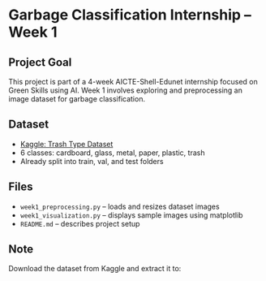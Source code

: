 
# Garbage Classification Internship – Week 1

## Project Goal
This project is part of a 4-week AICTE-Shell-Edunet internship focused on Green Skills using AI. Week 1 involves exploring and preprocessing an image dataset for garbage classification.

## Dataset
- [Kaggle: Trash Type Dataset](https://www.kaggle.com/datasets/farzadnekouei/trash-type-image-dataset)
- 6 classes: cardboard, glass, metal, paper, plastic, trash
- Already split into train, val, and test folders

## Files
- `week1_preprocessing.py` – loads and resizes dataset images
- `week1_visualization.py` – displays sample images using matplotlib
- `README.md` – describes project setup

## Note
Download the dataset from Kaggle and extract it to:
